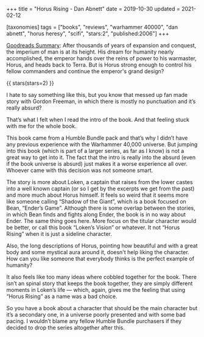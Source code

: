 +++
title = "Horus Rising - Dan Abnett"
date = 2019-10-30
updated = 2021-02-12

[taxonomies]
tags = ["books", "reviews", "warhammer 40000", "dan abnett", "horus heresy",
"scifi", "stars:2", "published:2006"]
+++

[Goodreads Summary](https://www.goodreads.com/book/show/625603.Horus_Rising):
After thousands of years of expansion and conquest, the imperium of man is at
its height. His dream for humanity nearly accomplished, the emperor hands over
the reins of power to his warmaster, Horus, and heads back to Terra. But is
Horus strong enough to control his fellow commanders and continue the
emperor's grand design?

<!-- more -->

{{ stars(stars=2) }}

I hate to say something like this, but you know that messed up fan made story
with Gordon Freeman, in which there is mostly no punctuation and it’s really
absurd?

That’s what I felt when I read the intro of the book. And that feeling stuck
with me for the whole book.

This book came from a Humble Bundle pack and that’s why I didn’t have any
previous experience with the Warhammer 40,000 universe. But jumping into this
book (which is part of a larger series, as far as I know) is not a great way
to get into it. The fact that the intro is really into the absurd (even if the
book universe is absurd) just makes it a worse experience all over. Whoever
came with this decision was not someone smart.

The story is more about Loken, a captain that raises from the lower castes
into a well known captain (or so I get by the excerpts we get from the past)
and more much about Horus himself. It feels so weird that it seems more like
someone calling “Shadow of the Giant”, which is a book focused on Bean,
“Ender’s Game”. Although there is some overlap between the stories, in which
Bean finds and fights along Ender, the book is in no way about Ender. The same
thing goes here. More focus on the titular character would be better, or call
this book “Loken’s Vision” or whatever.  It not “Horus Rising” when it is just
a sideline character.

Also, the long descriptions of Horus, pointing how beautiful and with a great
body and some mystical aura around it, doesn't help liking the character. How
can you like someone that everybody thinks is the perfect example of humanity?

It also feels like too many ideas where cobbled together for the book. There
isn’t an spinal story that keeps the book together, they are simply different
moments in Loken’s life — which, again, gives me the feeling that using “Horus
Rising” as a name was a bad choice.

So you have a book about a character that should be the main character but
it’s a secondary one, in a universe poorly presented and with some bad pacing.
I wouldn’t blame any fellow Humble Bundle purchasers if they decided to drop
the series altogether after this.
